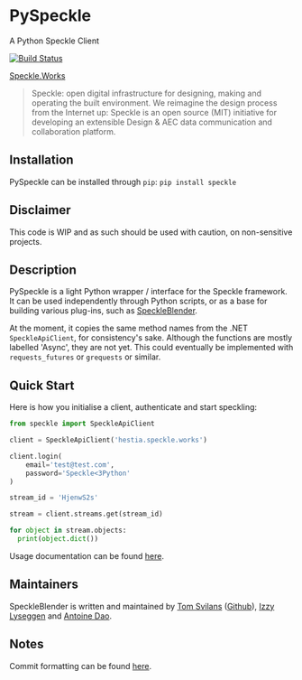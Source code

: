# PySpeckle
A Python Speckle Client

[![Build Status](https://travis-ci.com/speckleworks/PySpeckle.svg?branch=master)](https://travis-ci.com/speckleworks/PySpeckle)

[Speckle.Works](https://www.speckle.works)

> Speckle: open digital infrastructure for designing, making and operating the built environment.
> We reimagine the design process from the Internet up: Speckle is an open source (MIT) initiative for developing an extensible Design & AEC data communication and collaboration platform.


## Installation
PySpeckle can be installed through `pip`:
`pip install speckle`

## Disclaimer
This code is WIP and as such should be used with caution, on non-sensitive projects.

## Description

PySpeckle is a light Python wrapper / interface for the Speckle framework. It can be used independently through Python scripts, or as a base for building various plug-ins, such as [SpeckleBlender](https://github.com/speckleworks/SpeckleBlender). 

At the moment, it copies the same method names from the .NET `SpeckleApiClient`, for consistency's sake. Although the functions are mostly labelled 'Async', they are not yet. This could eventually be implemented with `requests_futures` or `grequests` or similar.

## Quick Start
Here is how you initialise a client, authenticate and start speckling:
```python
from speckle import SpeckleApiClient

client = SpeckleApiClient('hestia.speckle.works')

client.login(
    email='test@test.com',
    password='Speckle<3Python'
)

stream_id = 'HjenwS2s'

stream = client.streams.get(stream_id)

for object in stream.objects:
  print(object.dict())
```

Usage documentation can be found [here](https://pyspeckle.readthedocs.io/en/latest/).



## Maintainers
SpeckleBlender is written and maintained by [Tom Svilans](http://tomsvilans.com) ([Github](https://github.com/tsvilans)), [Izzy Lyseggen](https://github.com/izzylys) and [Antoine Dao](https://github.com/antoinedao).

## Notes
Commit formatting can be found [here](https://gist.github.com/brianclements/841ea7bffdb01346392c#type).
